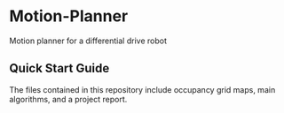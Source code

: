 # Motion-Planner
Motion planner for a differential drive robot 

## Quick Start Guide

The files contained in this repository include occupancy grid maps, main algorithms, and a project report.
